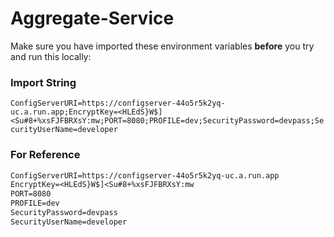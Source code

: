 # Aggregate-Service

Make sure you have imported these environment variables **before** you try and run this locally:

### Import String
`ConfigServerURI=https://configserver-44o5r5k2yq-uc.a.run.app;EncryptKey=<HLEdS}W$]<Su#8+%xsFJFBRXsY:mw;PORT=8080;PROFILE=dev;SecurityPassword=devpass;SecurityUserName=developer`

### For Reference
```txt
ConfigServerURI=https://configserver-44o5r5k2yq-uc.a.run.app
EncryptKey=<HLEdS}W$]<Su#8+%xsFJFBRXsY:mw
PORT=8080
PROFILE=dev
SecurityPassword=devpass
SecurityUserName=developer
```
